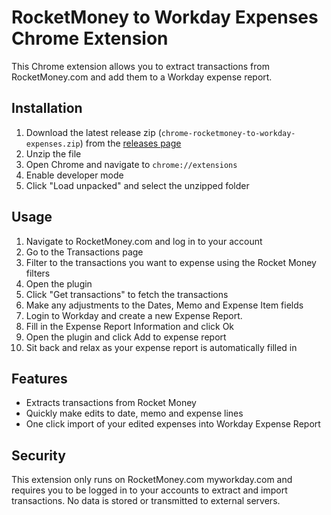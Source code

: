 # RocketMoney to Workday Expenses Chrome Extension

This Chrome extension allows you to extract transactions from RocketMoney.com and add them to a Workday expense report.

## Installation

1. Download the latest release zip (`chrome-rocketmoney-to-workday-expenses.zip`) from the [releases page](https://github.com/axertion/rocketmoney-to-workday-expenses/releases/latest)
2. Unzip the file
3. Open Chrome and navigate to `chrome://extensions`
4. Enable developer mode
5. Click "Load unpacked" and select the unzipped folder


## Usage

1. Navigate to RocketMoney.com and log in to your account
2. Go to the Transactions page
3. Filter to the transactions you want to expense using the Rocket Money filters
4. Open the plugin
5. Click "Get transactions" to fetch the transactions
6. Make any adjustments to the Dates, Memo and Expense Item fields
7. Login to Workday and create a new Expense Report. 
8. Fill in the Expense Report Information and click Ok
9. Open the plugin and click Add to expense report
10. Sit back and relax as your expense report is automatically filled in 

## Features

- Extracts transactions from Rocket Money
- Quickly make edits to date, memo and expense lines
- One click import of your edited expenses into Workday Expense Report


## Security

This extension only runs on RocketMoney.com myworkday.com and requires you to be logged in to your accounts to extract and import transactions. No data is stored or transmitted to external servers. 
